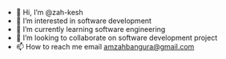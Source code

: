 - 👋 Hi, I’m @zah-kesh
- 👀 I’m interested in software development 
- 🌱 I’m currently learning software engineering 
- 💞️ I’m looking to collaborate on software development project
- 📫 How to reach me email amzahbangura@gmail.com

<!---
zah-kesh/zah-kesh is a ✨ special ✨ repository because its `README.md` (this file) appears on your GitHub profile.
You can click the Preview link to take a look at your changes.
--->
